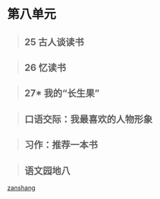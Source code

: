 # 第八单元

<Epep grade="xxyw5a" :pep="1211001501191" :pages="105" :paged="105" ></Epep> 


> ## 25 古人谈读书

<Epep grade="xxyw5a" :pep="1211001501191" :pages="106" :paged="107" ></Epep> 


> ## 26 忆读书

<Epep grade="xxyw5a" :pep="1211001501191" :pages="108" :paged="110" ></Epep> 


> ## 27* 我的“长生果”

<Epep grade="xxyw5a" :pep="1211001501191" :pages="111" :paged="113" ></Epep> 


> ## 口语交际：我最喜欢的人物形象

<Epep grade="xxyw5a" :pep="1211001501191" :pages="114" :paged="114" ></Epep> 


> ## 习作：推荐一本书

<Epep grade="xxyw5a" :pep="1211001501191" :pages="115" :paged="115" ></Epep> 


> ## 语文园地八

<Epep grade="xxyw5a" :pep="1211001501191" :pages="116" :paged="118" ></Epep> 


[zanshang](../res/zanshang.md ':include')